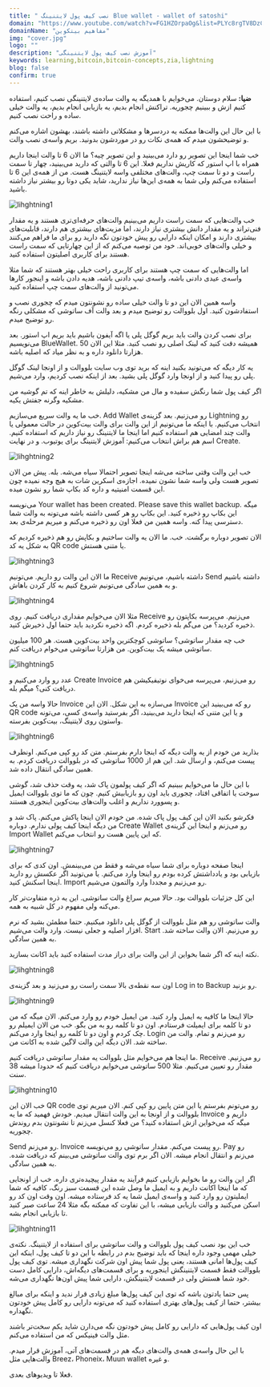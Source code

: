 ```yaml
---
title: " نصب کیف پول لایتنینگ Blue wallet - wallet of satoshi"
domain: "https://www.youtube.com/watch?v=FG1HZOrpaOg&list=PLYc8rgTV8DzC29873Qt1kzvgZGHNxce7_&index=11"
domainName: "مفاهیم بیتکوین"
img: "cover.jpg"
logo: ""
description: "آموزش نصب کیف پول لایتنینگی"
keywords: learning,bitcoin,bitcoin-concepts,zia,lightning
blog: false
confirm: true
---
```


**ضیا:** سلام دوستان. می‌خوایم با همدیگه یه والت ساده‌ی لایتنینگی نصب کنیم، استفاده کنیم ازش و ببینیم چجوریه. تراکنش انجام بدیم، یه بازیابی انجام بدیم، یه والت خیلی ساده و راحت نصب کنیم.

با این حال این والت‌ها ممکنه یه دردسرها و مشکلاتی داشته باشند، بهشون اشاره می‌کنم و توضیحشون میدم که همه‌ی نکات رو در موردشون بدونید. بریم واسه‌ی نصب والت.

خب شما اینجا این تصویر رو دارد می‌بینید و این تصویر چیه؟ ما الان 6 تا والت اینجا داریم همراه با اپ استور که کاریش نداریم فعلا. این 6 تا والتی که دارید می‌بینید، چهار تا سمت راست و دو تا سمت چپ، والت‌های مختلفی واسه لایتنینگ هست. من از همه‌ی این 6 تا استفاده می‌کنم ولی شما به همه‌ی این‌ها نیاز ندارید، شاید یکی دوتا رو بیشتر نیاز داشته باشید.

![lihghtning1](./pic1.jpg)

خب والت‌هایی که سمت راست داریم می‌بینیم والت‌های حرفه‌ای‌تری هستند و یه مقدار فنی‌تراند و یه مقدار دانش بیشتری نیاز دارند، اما مزیت‌های بیشتری هم دارند، قابلیت‌های بیشتری دارند و امکان اینکه دارایی رو پیش خودتون نگه دارید رو برای ما فراهم می‌کنند و خیلی والت‌های خوبی‌اند. خود من توصیه می‌کنم که از این چهارتایی که سمت راست هستند برای کاربری اصلیتون استفاده کنید.

اما والت‌هایی که سمت چپ هستند برای کاربری راحت خیلی بهتر هستند که شما مثلا واسه‌ی عیدی دادنی باشه، واسه‌ی تیپ دادنی باشه، هدیه دادن باشه و اینجور کارها می‌تونید از والت‌های سمت چپ استفاده کنید.

واسه همین الان این دو تا والت خیلی ساده رو نشونتون میدم که چجوری نصب و استفادشون کنید. اول بلووالت رو توضیح میدم و بعد والت آف ساتوشی که مشکلی رنگه رو توضیح میدم.

برای نصب کردن والت باید بریم گوگل پلی یا اگه آیفون باشیم باید بریم اپ استور. بعد می‌نویسیم BlueWallet. همیشه دقت کنید که لینک اصلی رو نصب کنید. مثلا این الان 50 هزارتا دانلود داره و به نظر میاد که اصلیه باشه.

یه کار دیگه که می‌تونید بکنید اینه که برید توی وب سایت بلووالت و از اونجا لینک گوگل پلی رو پیدا کنید و از اونجا وارد گوگل پلی بشید. بعد از اینکه نصب کردیم، وارد می‌شیم.

اگر کیف پول شما رنگش سفیده و مال من مشکیه، دلیلش به خاطر اینه که تم گوشیه من مشکیه وگرنه جفتش یکیه.

خب ما یه والت سریع می‌سازیم. Add Wallet رو می‌زنیم. بعد گزینه‌ی Lightning رو انتخاب می‌کنیم. با اینکه ما می‌تونیم از این والت برای والت بیت‌کوین در حالت معمولی یا والت چند امضایی هم استفاده کنیم اما اینجا ما لایتنینگ رو نیاز داریم که استفاده کنیم. اسم هم براش انتخاب می‌کنیم: آموزش لایتنینگ برای یوتیوب. و در نهایت Create.

![lihghtning2](./pic2.jpg)

خب این والت وقتی ساخته می‌شه اینجا تصویر احتمالا سیاه می‌شه. بله. پیش من الان تصویر هست ولی واسه شما نشون نمیده. اجازه‌ی اسکرین شات به هیچ وجه نمیده چون این قسمت امنیتیه و داره کد بکاپ شما رو نشون میده.

می‌نویسه Your wallet has been created. Please save this wallet backup. میگه این بکاپ رو ذخیره کنید. این بکاپ رو هر کسی داشته باشه می‌تونه به والت شما دسترسی پیدا کنه. واسه همین من فعلا اون رو ذخیره می‌کنم و میریم مرحله‌ی بعد.

الان تصویر دوباره برگشت. خب. ما الان یه والت ساختیم و بکاپش رو هم ذخیره کردیم که به شکل یه کد QR code یا متنی هستش.

![lihghtning3](./pic3.jpg)

ما الان این والت رو داریم. می‌تونیم Receive داشته باشیم، می‌تونیم Send داشته باشیم و به همین سادگی می‌تونیم شروع کنیم به کار کردن باهاش.

![lihghtning4](./pic4.jpg)

مثلا الان می‌خوایم مقداری دریافت کنیم. روی Receive می‌زنیم. می‌پرسه بکاپتون رو ذخیره کردید؟ من می‌گم بله ذخیره کردم. اگه ذخیره نکردید باید حتما اول ذخیرش کنید.

خب چه مقدار ساتوشی؟ ساتوشی کوچکترین واحد بیت‌کوین هست. هر 100 میلیون ساتوشی میشه یک بیت‌کوین. من هزارتا ساتوشی می‌خوام دریافت کنم.

![lihghtning5](./pic5.jpg)

عدد رو وارد می‌کنیم و Create Invoice رو می‌زنیم، می‌پرسه می‌خوای نوتیفیکیشن هم دریافت کنی؟ میگم بله.

حالا واسه من یک Invoice می‌سازه به این شکل. الان این Invoice رو که می‌بینید این QR code و یا این متنی که اینجا دارید می‌بینید، اگر بفرستید واسه‌ی کسی، می‌تونه واستون روی لایتنینگ، بیت‌کوین بفرسته.

![lihghtning6](./pic6.jpg)

بذارید من خودم از یه والت دیگه که اینجا دارم بفرستم. متن کد رو کپی می‌کنم. اونطرف پیست می‌کنم، و ارسال شد. این هم از 1000 ساتوشی که در بلووالت دریافت کردم. به همین سادگی انتقال داده شد.

با این حال ما می‌خوایم ببینیم که اگر کیف پولمون پاک شد، یه وقت حذف شد، گوشی سوخت یا اتفاقی افتاد، چجوری باید اون رو بازیابیش کنیم. چون که ما توی بلووالت ایمیل و پسوورد نداریم و اغلب والت‌های بیت‌کوین اینجوری هستند.

فکرشو بکنید الان این کیف پول پاک شده. من خودم الان اینجا پاکش می‌کنم. پاک شد و من دیگه اینجا کیف پولی ندارم. دوباره Create Wallet رو می‌زنم و اینجا این گزینه‌ی Import Wallet که این پایین هست رو انتخاب می‌کنم.

![lihghtning7](./pic7.jpg)

اینجا صفحه دوباره برای شما سیاه می‌شه و فقط من می‌بینمش. اون کدی که برای بازیابی بود و یادداشتش کرده بودم رو اینجا وارد می‌کنم. یا می‌تونید اگر عکسش رو دارید اینجا اسکنش کنید. Import رو می‌زنیم و مجددا وارد والتمون می‌شیم.

این کل جزئیات بلووالت بود. حالا میریم سراغ والت ساتوشی. این یه ذره متفاوت‌تر کار می‌کنه ولی مفهوم در کل شبیه به همه.

والت ساتوشی رو هم مثل بلووالت از گوگل پلی دانلود میکنیم. حتما مطمئن بشید که نرم افزار اصلیه و جعلی نیست. وارد والت می‌شیم. Start رو می‌زنیم. الان والت ساخته شد. به همین سادگی.

نکته اینه که اگر شما بخواین از این والت برای دراز مدت استفاده کنید باید اکانت بسازید.

![lihghtning8](./pic8.jpg)

اون سه نقطه‌ی بالا سمت راست رو می‌زنید و بعد گزینه‌ی Log in to Backup رو بزنید.

![lihghtning9](./pic9.jpg)

حالا اینجا ما کافیه یه ایمیل وارد کنید. من ایمیل خودم رو وارد می‌کنم. الان میگه که من دو تا کلمه برای ایمیلت فرستادم. اون دو تا کلمه رو به من بگو. خب من الان ایمیلم رو چک کردم و اون دو تا کلمه رو اینجا وارد می‌کنم. Login رو می‌زنم و تمام. والت من ساخته شد. الان دیگه این والت لاگین شده به اکانت من.

ما اینجا هم می‌خوایم مثل بلووالت یه مقدار ساتوشی دریافت کنیم. Receive رو می‌زنیم. مقدار رو تعیین می‌کنیم. مثلا 500 ساتوشی می‌خوایم دریافت کنیم که حدودا میشه 38 سنت.

![lihghtning10](./pic10.jpg)

خب الان این QR code رو می‌تونم بفرستم یا این متن پایین رو کپی کنم. الان میریم توی بلووالت و از اونجا به این والت انتقال میدیم. خودش فهمید که ما یه Invoice داریم و میگه که می‌خواین ازش استفاده کنید؟ من فعلا کنسل می‌زنم تا نشونتون بدم روندش چجوریه.

Send رو می‌زنم. Invoice رو پیست می‌کنم. مقدار ساتوشی رو می‌نویسه. Pay رو می‌زنم و انتقال انجام میشه. الان اگر برم توی والت ساتوشی می‌بینم که دریافت شده. به همین سادگی.

اگر این والت رو ما بخوایم بازیابی کنیم فرآیند یه مقدار پیچیده‌تری داره. خب از اونجایی که ما اینجا اکانت داریم و به ایمیل ما وصل شده این قسمت سبز رنگ، کافیه که شما ایملیتون رو وارد کنید و واسه‌ی ایمیل شما یه کد فرستاده میشه. اون وقت اون کد رو اسکن می‌کنید و والت بازیابی میشه، با این تفاوت که ممکنه بگه مثلا 24 ساعت صبر کنید تا بازیابی انجام بشه.

![lihghtning11](./pic11.jpg)

خب این بود نصب کیف پول بلووالت و والت ساتوشی برای استفاده از لایتنینگ. نکته‌ی خیلی مهمی وجود داره اینجا که باید توضیح بدم در رابطه با این دو تا کیف پول، اینکه این کیف پول‌ها امانی هستند، یعنی پول شما پیش اون شرکت نگهداری میشه. توی کیف پول بلووالت فقط قسمت لایتنینگش اینجوریه و برای قسمت‌های دیگه‌اش، دارایی کامل دست خود شما هستش ولی در قسمت لایتنینگش، دارایی شما پیش اون‌ها نگهداری می‌شه.

پس حتما یادتون باشه که توی این کیف پول‌ها مبلغ زیادی قرار ندید و اینکه برای مبالغ بیشتر، حتما از کیف پول‌های بهتری استفاده کنید که می‌تونه دارایی رو کامل پیش خودتون نگهداره.

اون کیف پول‌هایی که دارایی رو کامل پیش خودتون نگه می‌دارن شاید یکم سخت‌تر باشند مثل والت فینیکس که من استفاده می‌کنم.

با این حال واسه‌ی همه‌ی والت‌های دیگه هم در قسمت‌های آتی، آموزش قرار میدم. والت‌هایی مثل Breez، Phoneix، Muun wallet و غیره.

فعلا تا ویدیوهای بعدی.
